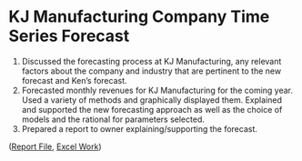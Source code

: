 # KJ Manufacturing Company Time Series Forecast
1.	Discussed the forecasting process at KJ Manufacturing, any relevant factors about the company and industry that are pertinent to the new forecast and Ken’s forecast. 
2.	Forecasted monthly revenues for KJ Manufacturing for the coming year. Used a variety of methods and graphically displayed them. Explained and supported the new forecasting approach as well as the choice of models and the rational for parameters selected. 
3.	Prepared a report to owner explaining/supporting the forecast.

([Report File](KJ-Manufacturing.pdf), [Excel Work](KJ-Manufacturing.xlsx))
